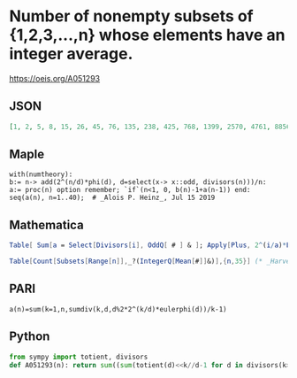 # Number of nonempty subsets of \{1,2,3,\.\.\.,n\} whose elements have an integer average\.
https://oeis.org/A051293
## JSON
```JSON
[1, 2, 5, 8, 15, 26, 45, 76, 135, 238, 425, 768, 1399, 2570, 4761, 8856, 16567, 31138, 58733, 111164, 211043, 401694, 766417, 1465488, 2807671, 5388782, 10359849, 19946832, 38459623, 74251094, 143524761, 277742488, 538043663, 1043333934, 2025040765, 3933915348]
```
## Maple
```Maple
with(numtheory):
b:= n-> add(2^(n/d)*phi(d), d=select(x-> x::odd, divisors(n)))/n:
a:= proc(n) option remember; `if`(n<1, 0, b(n)-1+a(n-1)) end:
seq(a(n), n=1..40);  # _Alois P. Heinz_, Jul 15 2019
```
## Mathematica
```Mathematica
Table[ Sum[a = Select[Divisors[i], OddQ[ # ] & ]; Apply[Plus, 2^(i/a)*EulerPhi[a]]/i, {i, n}] - n, {n, 34}]
```
```Mathematica
Table[Count[Subsets[Range[n]],_?(IntegerQ[Mean[#]]&)],{n,35}] (* _Harvey P. Dale_, Apr 14 2018 *)
```
## PARI
```PARI
a(n)=sum(k=1,n,sumdiv(k,d,d%2*2^(k/d)*eulerphi(d))/k-1)
```
## Python
```Python
from sympy import totient, divisors
def A051293(n): return sum((sum(totient(d)<<k//d-1 for d in divisors(k>>(~k&k-1).bit_length(),generator=True))<<1)//k for k in range(1,n+1))-n # _Chai Wah Wu_, Feb 22 2023
```

